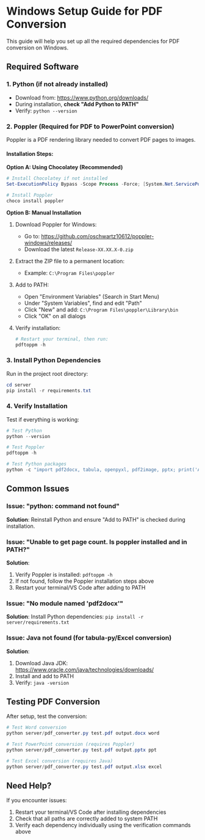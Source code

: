 # Windows Setup Guide for PDF Conversion

This guide will help you set up all the required dependencies for PDF conversion on Windows.

## Required Software

### 1. Python (if not already installed)
- Download from: https://www.python.org/downloads/
- During installation, **check "Add Python to PATH"**
- Verify: `python --version`

### 2. Poppler (Required for PDF to PowerPoint conversion)

Poppler is a PDF rendering library needed to convert PDF pages to images.

#### Installation Steps:

**Option A: Using Chocolatey (Recommended)**
```powershell
# Install Chocolatey if not installed
Set-ExecutionPolicy Bypass -Scope Process -Force; [System.Net.ServicePointManager]::SecurityProtocol = [System.Net.ServicePointManager]::SecurityProtocol -bor 3072; iex ((New-Object System.Net.WebClient).DownloadString('https://community.chocolatey.org/install.ps1'))

# Install Poppler
choco install poppler
```

**Option B: Manual Installation**
1. Download Poppler for Windows:
   - Go to: https://github.com/oschwartz10612/poppler-windows/releases/
   - Download the latest `Release-XX.XX.X-0.zip`

2. Extract the ZIP file to a permanent location:
   - Example: `C:\Program Files\poppler`

3. Add to PATH:
   - Open "Environment Variables" (Search in Start Menu)
   - Under "System Variables", find and edit "Path"
   - Click "New" and add: `C:\Program Files\poppler\Library\bin`
   - Click "OK" on all dialogs

4. Verify installation:
   ```powershell
   # Restart your terminal, then run:
   pdftoppm -h
   ```

### 3. Install Python Dependencies

Run in the project root directory:

```powershell
cd server
pip install -r requirements.txt
```

### 4. Verify Installation

Test if everything is working:

```powershell
# Test Python
python --version

# Test Poppler
pdftoppm -h

# Test Python packages
python -c "import pdf2docx, tabula, openpyxl, pdf2image, pptx; print('All packages installed!')"
```

## Common Issues

### Issue: "python: command not found"
**Solution**: Reinstall Python and ensure "Add to PATH" is checked during installation.

### Issue: "Unable to get page count. Is poppler installed and in PATH?"
**Solution**: 
1. Verify Poppler is installed: `pdftoppm -h`
2. If not found, follow the Poppler installation steps above
3. Restart your terminal/VS Code after adding to PATH

### Issue: "No module named 'pdf2docx'"
**Solution**: Install Python dependencies: `pip install -r server/requirements.txt`

### Issue: Java not found (for tabula-py/Excel conversion)
**Solution**: 
1. Download Java JDK: https://www.oracle.com/java/technologies/downloads/
2. Install and add to PATH
3. Verify: `java -version`

## Testing PDF Conversion

After setup, test the conversion:

```powershell
# Test Word conversion
python server/pdf_converter.py test.pdf output.docx word

# Test PowerPoint conversion (requires Poppler)
python server/pdf_converter.py test.pdf output.pptx ppt

# Test Excel conversion (requires Java)
python server/pdf_converter.py test.pdf output.xlsx excel
```

## Need Help?

If you encounter issues:
1. Restart your terminal/VS Code after installing dependencies
2. Check that all paths are correctly added to system PATH
3. Verify each dependency individually using the verification commands above
